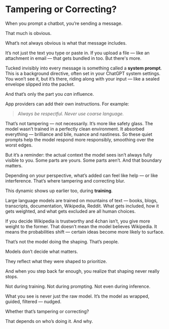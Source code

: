 # Tampering or Correcting?

When you prompt a chatbot, you’re sending a message.

That much is obvious.

What’s not always obvious is what that message includes.

It’s not just the text you type or paste in.
If you upload a file — like an attachment in email — that gets bundled in too.
But there's more.

Tucked invisibly into every message is something called a **system prompt**. This is a background directive, often set in your ChatGPT system settings. You won’t see it, but it’s there, riding along with your input — like a sealed envelope slipped into the packet.

And that’s only the part you *can* influence.

App providers can add their own instructions. For example:

> *Always be respectful. Never use coarse language.*

That’s not tampering — not necessarily. It’s more like safety glass. The model wasn’t trained in a perfectly clean environment. It absorbed everything — brilliance and bile, nuance and nastiness. So these quiet prompts help the model respond more responsibly, smoothing over the worst edges.

But it’s a reminder: the actual context the model sees isn’t always fully visible to you. Some parts are yours. Some parts aren’t. And that boundary matters.

Depending on your perspective, what’s added can feel like help — or like interference.
That’s where tampering and correcting blur.

This dynamic shows up earlier too, during **training**.

Large language models are trained on mountains of text — books, blogs, transcripts, documentation, Wikipedia, Reddit. What gets included, how it gets weighted, and what gets excluded are all human choices.

If you decide Wikipedia is trustworthy and 4chan isn’t, you give more weight to the former.
That doesn’t mean the model believes Wikipedia. It means the probabilities shift — certain ideas become more likely to surface.

That’s not the model doing the shaping. That’s people.

Models don’t decide what matters.

They reflect what they were shaped to prioritize.

And when you step back far enough, you realize that shaping never really stops.

Not during training. Not during prompting. Not even during inference.

What you see is never just the raw model. It’s the model as wrapped, guided, filtered — nudged.

Whether that’s tampering or correcting?

That depends on who’s doing it. And why.
